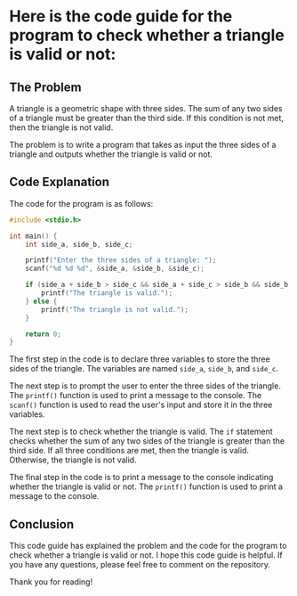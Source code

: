 # Here is the code guide for the program to check whether a triangle is valid or not:

## The Problem

A triangle is a geometric shape with three sides. The sum of any two sides of a triangle must be greater than the third side. If this condition is not met, then the triangle is not valid.

The problem is to write a program that takes as input the three sides of a triangle and outputs whether the triangle is valid or not.

## Code Explanation

The code for the program is as follows:

```c
#include <stdio.h>

int main() {
    int side_a, side_b, side_c;

    printf("Enter the three sides of a triangle: ");
    scanf("%d %d %d", &side_a, &side_b, &side_c);

    if (side_a + side_b > side_c && side_a + side_c > side_b && side_b + side_c > side_a) {
        printf("The triangle is valid.");
    } else {
        printf("The triangle is not valid.");
    }

    return 0;
}
```

The first step in the code is to declare three variables to store the three sides of the triangle. The variables are named `side_a`, `side_b`, and `side_c`.

The next step is to prompt the user to enter the three sides of the triangle. The `printf()` function is used to print a message to the console. The `scanf()` function is used to read the user's input and store it in the three variables.

The next step is to check whether the triangle is valid. The `if` statement checks whether the sum of any two sides of the triangle is greater than the third side. If all three conditions are met, then the triangle is valid. Otherwise, the triangle is not valid.

The final step in the code is to print a message to the console indicating whether the triangle is valid or not. The `printf()` function is used to print a message to the console.

## Conclusion

This code guide has explained the problem and the code for the program to check whether a triangle is valid or not. I hope this code guide is helpful. If you have any questions, please feel free to comment on the repository.

Thank you for reading!